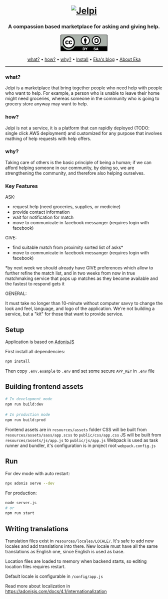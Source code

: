 <h1 align="center">
  <br>
  <a href="http://eka.to"><img src="https://github.com/eka-foundation/jelpi/blob/master/public/img/jelpi_logo.svg" alt="Jelpi" width="200"></a>
  <br>
</h1>

<h3 align="center">A compassion based marketplace for asking and giving help.</h3>

<p align="center">
  
  <a href="https://mirrors.creativecommons.org/presskit/buttons/88x31/png/by-sa.png">
    <img width=150px src="https://raw.githubusercontent.com/eka-foundation/home/master/images/by-sa.png" alt="License">
  </a>

</p>

<p align="center">
  <a href="#what">what?</a> •
  <a href="#how">how?</a> •
  <a href="#why">why?</a> •
  <a href="#install">Install</a> •
  <a href="https://medium.com/eka-foundation">Eka's blog</a> •
  <a href="http://eka.to">About Eka</a>
</p>
<hr>

### what?

Jelpi is a marketplace that bring together people who need help with people who want to help. For example, a person who is unable to leave their home might need groceries, whereas someone in the community who is going to grocery store anyway may want to help.

### how?

Jelpi is not a service, it is a platform that can rapidly deployed (TODO: single click AWS deployment) and customized for any purpose that involves mathing of help requests with help offers.

### why?

Taking care of others is the basic principle of being a human; if we can afford helping someone in our community, by doing so, we are strengthening the community, and therefore also helping ourselves.

### Key Features

ASK:

- request help (need groceries, supplies, or medicine)
- provide contact information
- wait for notification for match
- move to communicate in facebook messanger (requires login with facebook)

GIVE:

- find suitable match from proximity sorted list of asks*
- move to communicate in facebook messanger (requires login with facebook)

*by next week we should already have GIVE preferences which allow to further refine the match list, and in two weeks from now in true matchmaking service that pops up matches as they become available and the fastest to respond gets it

GENERAL:

It must take no longer than 10-minute without computer savvy to change the look and feel, language, and logo of the application. We're not building a service, but a "kit" for those that want to provide service.

## Setup

Application is based on [AdonisJS](https://adonisjs.com/)

First install all dependencies:

```bash
npm install
```

Then copy `.env.example` to `.env` and set some secure `APP_KEY` in `.env` file

## Building frontend assets

```bash
# In development mode
npm run build:dev

# In production mode
npm run build:prod
```

Frontend assets are in `resources/assets` folder
CSS will be built from `resources/assets/sass/app.scss` to `public/css/app.css`
JS will be built from `resources/assets/js/app.js` to `public/js/app.js`
Webpack is used as task runner and bundler, it's configuration is in project root
`webpack.config.js`

## Run

For dev mode with auto restart:

```bash
npx adonis serve --dev
```

For production:

```bash
node server.js
# or
npm run start
```

## Writing translations

Translation files exist in `resources/locales/LOCALE/`. It's safe to add new locales and add translations into there. New locale must have all the same translations as English one, since English is used as base.

Location files are loaded to memory when backend starts, so editing location files requires restart.

Default locale is configurable in `/config/app.js`

Read more about localization in https://adonisjs.com/docs/4.1/internationalization
